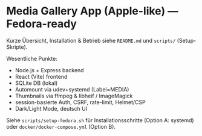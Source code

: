 # Media Gallery App (Apple-like) — Fedora-ready

Kurze Übersicht, Installation & Betrieb siehe `README.md` und `scripts/` (Setup-Skripte).

Wesentliche Punkte:
- Node.js + Express backend
- React (Vite) frontend
- SQLite DB (lokal)
- Automount via udev+systemd (Label=MEDIA)
- Thumbnails via ffmpeg & libheif / ImageMagick
- session-basierte Auth, CSRF, rate-limit, Helmet/CSP
- Dark/Light Mode, deutsch UI

Siehe `scripts/setup-fedora.sh` für Installationsschritte (Option A: systemd) oder `docker/docker-compose.yml` (Option B).
